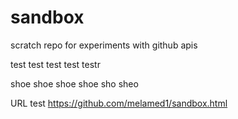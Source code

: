 # sandbox
scratch repo for experiments with github apis

test test test test testr

shoe shoe shoe shoe sho sheo


URL test https://github.com/melamed1/sandbox.html
